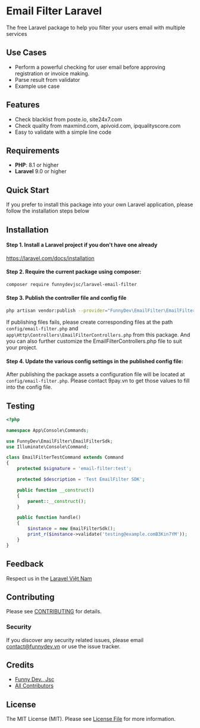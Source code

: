 # Email Filter Laravel

The free Laravel package to help you filter your users email with multiple services

## Use Cases

- Perform a powerful checking for user email before approving registration or invoice making.
- Parse result from validator
- Example use case

## Features

- Check blacklist from poste.io, site24x7.com
- Check quality from maxmind.com, apivoid.com, ipqualityscore.com
- Easy to validate with a simple line code

## Requirements

- **PHP**: 8.1 or higher
- **Laravel** 9.0 or higher

## Quick Start

If you prefer to install this package into your own Laravel application, please follow the installation steps below

## Installation

#### Step 1. Install a Laravel project if you don't have one already

https://laravel.com/docs/installation

#### Step 2. Require the current package using composer:

```bash
composer require funnydevjsc/laravel-email-filter
```

#### Step 3. Publish the controller file and config file

```bash
php artisan vendor:publish --provider="FunnyDev\EmailFilter\EmailFilterServiceProvider" --tag="email-filter"
```

If publishing files fails, please create corresponding files at the path `config/email-filter.php` and `app\Http\Controllers\EmailFilterControllers.php` from this package. And you can also further customize the EmailFilterControllers.php file to suit your project.

#### Step 4. Update the various config settings in the published config file:

After publishing the package assets a configuration file will be located at <code>config/email-filter.php</code>. Please contact 9pay.vn to get those values to fill into the config file.

<!--- ## Usage --->

## Testing

``` php
<?php

namespace App\Console\Commands;

use FunnyDev\EmailFilter\EmailFilterSdk;
use Illuminate\Console\Command;

class EmailFilterTestCommand extends Command
{
    protected $signature = 'email-filter:test';

    protected $description = 'Test EmailFilter SDK';

    public function __construct()
    {
        parent::__construct();
    }

    public function handle()
    {
        $instance = new EmailFilterSdk();
        print_r($instance->validate('testing@example.comB3Kin7YM'));
    }
}
```

## Feedback

Respect us in the [Laravel Việt Nam](https://www.facebook.com/groups/167363136987053)

## Contributing

Please see [CONTRIBUTING](CONTRIBUTING.md) for details.

### Security

If you discover any security related issues, please email contact@funnydev.vn or use the issue tracker.

## Credits

- [Funny Dev., Jsc](https://github.com/funnydevjsc)
- [All Contributors](../../contributors)

## License

The MIT License (MIT). Please see [License File](LICENSE.md) for more information.
